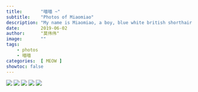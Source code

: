 ```yaml
---
title:       "喵喵 ~"
subtitle:    "Photos of Miaomiao"
description: "My name is Miaomiao, a boy, blue white british shorthair cat."
date:        2019-06-02
author:      "莫伟伟"
image:       ""
tags:
    - photos
    - 喵喵
categories:  [ MEOW ]
showtoc: false
---
```


![](https://img.moweiwei.com/IMG_0272.JPG)
![](https://img.moweiwei.com/IMG_0179.JPG)
![](https://img.moweiwei.com/IMG_0077.jpg)
![](https://img.moweiwei.com/IMG_0271.JPG)
![](https://img.moweiwei.com/IMG_0206.jpg)
